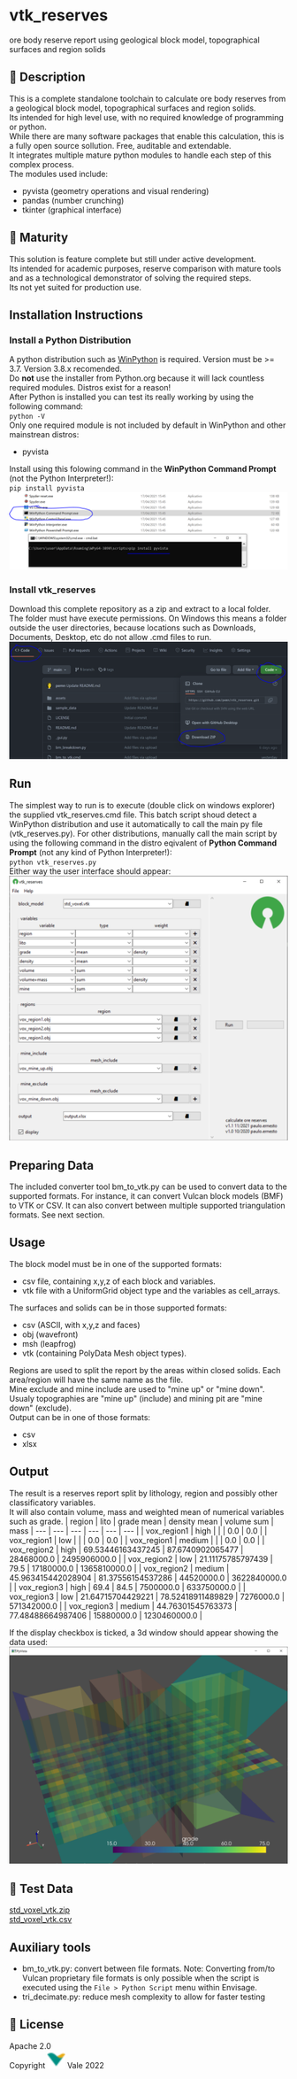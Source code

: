 #  vtk_reserves
ore body reserve report using geological block model, topographical surfaces and region solids
  
## 📌 Description
This is a complete standalone toolchain to calculate ore body reserves from a geological block model, topographical surfaces and region solids.  
Its intended for high level use, with no required knowledge of programming or python.  
While there are many software packages that enable this calculation, this is a fully open source sollution. Free, auditable and extendable.  
It integrates multiple mature python modules to handle each step of this complex process.  
The modules used include:  
 - pyvista (geometry operations and visual rendering)
 - pandas (number crunching)
 - tkinter (graphical interface)

## 📏 Maturity
This solution is feature complete but still under active development.  
Its intended for academic purposes, reserve comparison with mature tools and as a technological demonstrator of solving the required steps.  
Its not yet suited for production use.  
## Installation Instructions
### Install a Python Distribution
A python distribution such as [WinPython](https://winpython.github.io/) is required. Version must be >= 3.7. Version 3.8.x recomended.   
Do **not** use the installer from Python.org because it will lack countless required modules. Distros exist for a reason!  
After Python is installed you can test its really working by using the following command:  
`python -V`  
Only one required module is not included by default in WinPython and other mainstrean distros:  
 - pyvista  

Install using this folowing command in the **WinPython Command Prompt** (not the Python Interpreter!):  
`pip install pyvista`  
![screenshot3](./assets/screenshot3.png?raw=true)
### Install vtk_reserves
Download this complete repository as a zip and extract to a local folder.  
The folder must have execute permissions. On Windows this means a folder outside the user directories, because locations such as Downloads, Documents, Desktop, etc do not allow .cmd files to run.  
![screenshot4](./assets/screenshot4.png?raw=true)
## Run
The simplest way to run is to execute (double click on windows explorer) the supplied vtk_reserves.cmd file. This batch script shoud detect a WinPython distribution and use it automatically to call the main py file (vtk_reserves.py).  For other distributions, manually call the main script by using the following command in the distro eqivalent of  **Python Command Prompt** (not any kind of Python Interpreter!):  
`python vtk_reserves.py`  
Either way the user interface should appear:  
![screenshot1](./assets/screenshot1.png?raw=true)
## Preparing Data
The included converter tool bm_to_vtk.py can be used to convert data to the supported formats.
For instance, it can convert Vulcan block models (BMF) to VTK or CSV.
It can also convert between multiple supported triangulation formats. See next section.
## Usage
The block model must be in one of the supported formats:
 - csv file, containing x,y,z of each block and variables.
 - vtk file with a UniformGrid object type and the variables as cell_arrays.  

The surfaces and solids can be in those supported formats:
 - csv (ASCII, with x,y,z and faces)
 - obj (wavefront)
 - msh (leapfrog)
 - vtk (containing PolyData Mesh object types).  

Regions are used to split the report by the areas within closed solids. Each area/region will have the same name as the file.   
Mine exclude and mine include are used to "mine up" or "mine down". Usualy topographies are "mine up" (include) and mining pit are "mine down" (exclude).  
Output can be in one of those formats:
 - csv
 - xlsx
## Output
The result is a reserves report split by lithology, region and possibly other classificatory variables.  
It will also contain volume, mass and weighted mean of numerical variables such as grade.
| region | lito | grade mean | density mean | volume sum | mass
| --- | --- | --- | --- | --- | --- |
| vox_region1 | high |  |  | 0.0 | 0.0 |
| vox_region1 | low |  |  | 0.0 | 0.0 |
| vox_region1 | medium |  |  | 0.0 | 0.0 |
| vox_region2 | high | 69.53446163437245 | 87.6740902065477 | 28468000.0 | 2495906000.0 |
| vox_region2 | low | 21.11175785797439 | 79.5 | 17180000.0 | 1365810000.0 |
| vox_region2 | medium | 45.963415442028904 | 81.37556154537286 | 44520000.0 | 3622840000.0 |
| vox_region3 | high | 69.4 | 84.5 | 7500000.0 | 633750000.0 |
| vox_region3 | low | 21.64715704429221 | 78.52418911489829 | 7276000.0 | 571342000.0 |
| vox_region3 | medium | 44.76301545763373 | 77.48488664987406 | 15880000.0 | 1230460000.0 |
  
If the display checkbox is ticked, a 3d window should appear showing the data used:  
![screenshot2](./assets/screenshot2.png?raw=true)
## 🧊 Test Data
[std_voxel_vtk.zip](https://github.com/pemn/vtk_reserves/raw/main/sample_data/std_voxel_vtk.zip)  
[std_voxel_vtk.csv](https://github.com/pemn/vtk_reserves/raw/main/sample_data/std_voxel_vtk.csv)  
## Auxiliary tools
 - bm_to_vtk.py: convert between file formats.
Note: Converting from/to Vulcan proprietary file formats is only possible when the script is executed using the `File > Python Script` menu within Envisage.
 - tri_decimate.py: reduce mesh complexity to allow for faster testing
## 💎 License
Apache 2.0  
Copyright ![vale_logo_only](https://github.com/pemn/assets/blob/main/vale_logo_only_r.svg?raw=true) Vale 2022

